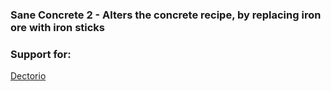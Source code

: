 ### Sane Concrete 2 - Alters the concrete recipe, by replacing iron ore with iron sticks

### Support for:
[Dectorio](https://mods.factorio.com/mod/Dectorio) 
